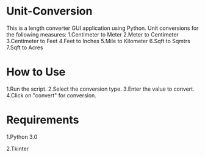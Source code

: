 # Unit-Conversion
This is a length converter GUI application using Python.
Unit conversions for the following measures:
1.Centimeter to Meter
2.Meter to Centimeter
3.Centimeter to Feet
4.Feet to Inches
5.Mile to Kilometer
6.Sqft to Sqmtrs
7.Sqft to Acres
# How to Use
1.Run the script.
2.Select the conversion type.
3.Enter the value to convert.
4.Click on "convert" for conversion.
# Requirements
1.Python 3.0


2.Tkinter
